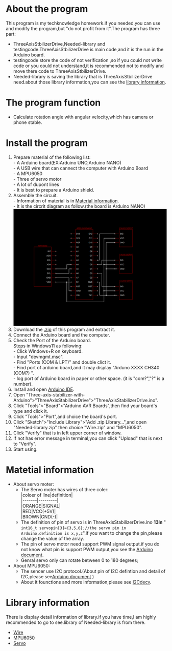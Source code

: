 # About the program
  This program is my techknowledge homework.if you needed,you can use and modify the program,but "do not profit from it".The program has three part:  
  - ThreeAxisStbilizerDrive,Needed-library and testingcode.ThreeAxisStbilizerDrive is main code,and it is the run in the Arduino board.  
  - testingcode store the code of not verification ,so if you could not write code or you could not understand,it is recommended not to modify and move there code to ThreeAxisStbilizerDrive.  
  - Needed-library is saving the library that is ThreeAxisStbilizerDrive need.about those library information,you can see the [library information](https://github.com/KANA-exe/Three-axis-stabilizer-with-Arduino/tree/main?tab=readme-ov-file#Library-information).
# The program function
  - Calculate rotation angle with angular velocity,which has camera or phone stable.
# Install the program
  1. Prepare material of the following list:  
    - A Arduino board(EX:Arduino UNO,Arduino NANO)  
    - A USB wire that can cannect the computer with Arduino Board  
    - A MPU6050  
    - Three of servo motor  
    - A lot of dupont lines  
    - It is best to prepare a Arduino shield.  
  2. Assemble the circuit.  
    - Information of material is in [Material information](https://github.com/KANA-exe/Three-axis-stabilizer-with-Arduino/tree/main?tab=readme-ov-file#Matetial-information).  
    - It is the circrit diagram as follow.(the board is Arduino NANO)
    ![circuit diagram](https://github.com/KANA-exe/Three-axis-stabilizer-with-Arduino/blob/main/circuit%20diagram.png?raw=true)
  3. Download the [.zip](https://github.com/KANA-exe/Three-axis-stabilizer-with-Arduino/archive/refs/heads/main.zip) of this program and extract it.
  4. Connect the Arduino board and the computer.
  5. Check the Port of the Arduino board.  
    Steps in Windows11 as following:  
    - Click Windows+R on keyboard.  
    - Input "devmgmt.msc".  
    - Find "Ports (COM & LPT)" and double clict it.  
    - Find port of arduino board,and it may display "Arduno XXXX CH340 (COM?) ".  
    - log port of Arduino board in paper or other space. (it is "com?","?" is a number).
  6. Install and open [Arduino IDE](https://www.arduino.cc/en/software).
  7. Open "Three-axis-stabilizer-with-Arduino">"ThreeAxisStabilizerDrive">"ThreeAxisStabilizerDrive.ino".  
  8. Click "Tools">"Board">"Arduino AVR Boards",then find your board's type and click it. 
  9. Click "Tools">"Port",and choice the board's port.
  10. Click "Sketch">"Include Library">"Add .zip Library...",and open "Needed-library.zip" then choice "Wire.zip" and "MPU6050".  
  11. Click "Verify" that is in left upper corner of window.  
  12. If not has error message in terminal,you can click "Upload" that is next to "Verify".
  13. Start using.
# Matetial information
  - About servo moter:  
      - The Servo moter has wires of three coler:    
        |coloer of line|definition|  
        |-------|---------|  
        |ORANGE|SIGNAL|  
        |RED|VCC(+5V)|  
        |BROWN|GND(-)|
      - The definition of pin of servo is in ThreeAxisStabilizerDrive.ino **13ln** "
      `int16_t servopin[3]={3,5,6};//the servo pin in Arduino,definition is x,y,z`".if you want to change the pin,please change the value of the array.  
      - The pin of servo motor need support PWM signal output.if you do not know what pin is support PWM output,you see the [Arduino document](https://docs.arduino.cc/hardware/).
      - Genral servo only can rotate between 0 to 180 degrees;
  - About MPU6050:
    - The sencer use I2C protocol.(About pin of I2C defintion and detail of I2C,please see[Arduino document](https://docs.arduino.cc/language-reference/en/functions/communication/wire/) )
    - About it founctions and more information,please see [I2Cdecv](https://www.i2cdevlib.com/docs/html/class_m_p_u6050.html).
# Library information
  There is display detail information of library.if you have time,I am highly recommended to go to see.library of Needed-library is from there.
  - [Wire](https://github.com/esp8266/Arduino/tree/master/libraries/Wire)
  - [MPU6050](https://github.com/jrowberg/i2cdevlib/tree/master/Arduino/MPU6050)
  - [Servo](https://github.com/arduino-libraries/Servo)